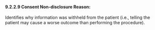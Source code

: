 #### 9.2.2.9 Consent Non-disclosure Reason: 

Identifies why information was withheld from the patient (i.e., telling the patient may cause a worse outcome than performing the procedure).
